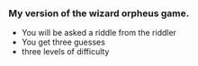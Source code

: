 ### My version of the wizard orpheus game. 

- You will be asked a riddle from the riddler
- You get three guesses
- three levels of difficulty
